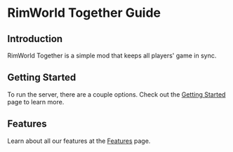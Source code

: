 # RimWorld Together Guide

## Introduction

RimWorld Together is a simple mod that keeps all players' game in sync.


## Getting Started

To run the server, there are a couple options. Check out the [Getting Started](https://rimworldtogether.github.io/Guide/selfhosting/getting-started.html) page to learn more.

## Features

Learn about all our features at the [Features](https://rimworldtogether.github.io/Guide/features/index.html) page.


